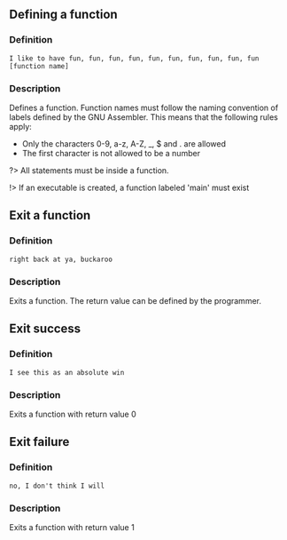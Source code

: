 ## Defining a function
### Definition
`I like to have fun, fun, fun, fun, fun, fun, fun, fun, fun, fun [function name]`
### Description
Defines a function. Function names must follow the naming convention of labels defined by the GNU Assembler. This means that the following rules apply:
- Only the characters 0-9, a-z, A-Z, _, $ and . are allowed
- The first character is not allowed to be a number

?> All statements must be inside a function. 

!> If an executable is created, a function labeled 'main' must exist

## Exit a function
### Definition
`right back at ya, buckaroo`
### Description
Exits a function. The return value can be defined by the programmer.

## Exit success
### Definition
`I see this as an absolute win`
### Description
Exits a function with return value 0

## Exit failure
### Definition
`no, I don't think I will`
### Description
Exits a function with return value 1